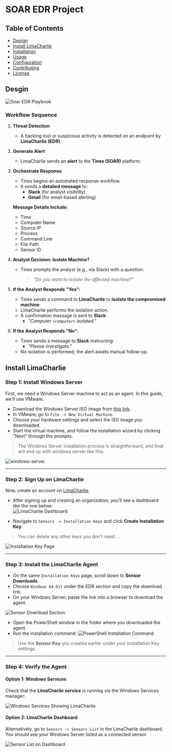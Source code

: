 # SOAR EDR Project

## Table of Contents

- [Design](#Desgin)
- [Install LimaCharlie](#install-limacharlie)
- [Installation](#installation)
- [Usage](#usage)
- [Configuration](#configuration)
- [Contributing](#contributing)
- [License](#license)


## Desgin

![Soar EDR Playbook](playbook.png)

###  Workflow Sequence

1. **Threat Detection**
   - A hacking tool or suspicious activity is detected on an endpoint by **LimaCharlie (EDR)**.

2. **Generate Alert**
   - LimaCharlie sends an **alert** to the **Tines (SOAR)** platform.

3. **Orchestrate Response**
   - Tines begins an automated response workflow.
   - It sends a **detailed message** to:
     - **Slack** (for analyst visibility)
     - **Gmail** (for email-based alerting)

   **Message Details Include:**
   - Time  
   - Computer Name  
   - Source IP  
   - Process  
   - Command Line  
   - File Path  
   - Sensor ID  

4. **Analyst Decision: Isolate Machine?**
   - Tines prompts the analyst (e.g., via Slack) with a question:
     > _“Do you want to isolate the affected machine?”_

5. **If the Analyst Responds "Yes":**
   - Tines sends a command to **LimaCharlie** to **isolate the compromised machine**.
   - LimaCharlie performs the isolation action.
   - A confirmation message is sent to **Slack**:
     - _"Computer `<computer>` isolated."_

6. **If the Analyst Responds "No":**
   - Tines sends a message to **Slack** instructing:
     - _"Please investigate."_
   - No isolation is performed; the alert awaits manual follow-up.


## Install LimaCharlie

### Step 1: Install Windows Server

First, we need a Windows Server machine to act as an agent. In this guide, we'll use VMware.

- Download the Windows Server ISO image from [this link](https://info.microsoft.com/ww-landing-windows-server-2019.html).
- In VMware, go to `File -> New Virtual Machine`.
- Choose your hardware settings and select the ISO image you downloaded.
- Start the virtual machine, and follow the installation wizard by clicking "Next" through the prompts.

> The Windows Server installation process is straightforward, and final will end up with windows server like this.

![windows-server](windwos-server.png)

---

### Step 2: Sign Up on LimaCharlie

Now, create an account on [LimaCharlie](https://limacharlie.com).

- After signing up and creating an organization, you’ll see a dashboard like the one below:  
  ![LimaCharlie Dashboard](limadashboard.png)

- Navigate to `Sensors -> Installation Keys` and click **Create Installation Key**.

> You can delete any other keys you don’t need.

![Installation Key Page](installation.png)

---

### Step 3: Install the LimaCharlie Agent

- On the same `Installation Keys` page, scroll down to **Sensor Downloads**.
- Choose `Windows 64-bit` under the EDR section and copy the download link.
- On your Windows Server, paste the link into a browser to download the agent.

![Sensor Download Section](Sensors_down.png)

- Open the PowerShell window in the folder where you downloaded the agent.
- Run the installation command:
  ![PowerShell Installation Command](powercommand.png)

> Use the **Sensor Key** you created earlier under your Installation Key settings.

---

### Step 4: Verify the Agent

#### Option 1: Windows Services
Check that the **LimaCharlie service** is running via the Windows Services manager:

![Windows Services Showing LimaCharlie](limaservice.png)

#### Option 2: LimaCharlie Dashboard
Alternatively, go to `Sensors -> Sensors List` in the LimaCharlie dashboard. You should see your Windows Server listed as a connected sensor.

![Sensor List on Dashboard](sensorlist.png)
